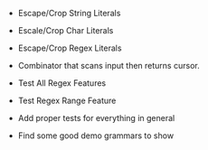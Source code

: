 - Escape/Crop String Literals
- Escale/Crop Char Literals
- Escape/Crop Regex Literals
- Combinator that scans input then returns cursor.

- Test All Regex Features
- Test Regex Range Feature
- Add proper tests for everything in general

- Find some good demo grammars to show

